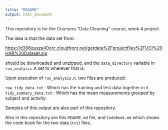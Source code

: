 ```yaml
---
title: "README"
output: html_document
---
```


This repository is for the Coursera "Data Cleaning" course, week 4 project.

The idea is that the data set from:

https://d396qusza40orc.cloudfront.net/getdata%2Fprojectfiles%2FUCI%20HAR%20Dataset.zip

should be downloaded and unzipped, and the `data_directory` variable in `run_analysis.R` set to wherever that is.

Upon execution of `run_analysis.R`, two files are produced:

`raw_tidy_data.txt` : Which has the training and test data together in it.
`tidy_summary_data.txt` : Which has the mean measurements grouped by subject and activity.

Samples of this output are also part of this repository.

Also in this repository are this `README.md` file, and `CodeBook.md` which shows the code book for the two data (`txt`) files.
